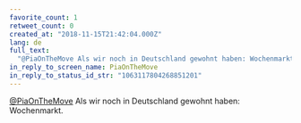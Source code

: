 ```yaml
---
favorite_count: 1
retweet_count: 0
created_at: "2018-11-15T21:42:04.000Z"
lang: de
full_text:
  "@PiaOnTheMove Als wir noch in Deutschland gewohnt haben: Wochenmarkt."
in_reply_to_screen_name: PiaOnTheMove
in_reply_to_status_id_str: "1063117804268851201"
---
```


[@PiaOnTheMove](https://twitter.com/PiaOnTheMove) Als wir noch in Deutschland
gewohnt haben: Wochenmarkt.
